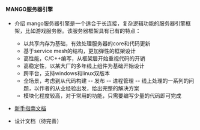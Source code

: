 #### MANGO服务器引擎

- 介绍
   mango服务器引擎是一个适合于长连接，复杂逻辑功能的服务器引擎框架，比如游戏服务器。该服务器框架具有已有的特点：

	- 以共享内存为基础，有效处理服务器的core和代码更新
	- 基于service mesh的结构，更加弹性的框架设计
	- 高性能，C/C++编写，从框架层开始重视代码的开销
	- 高稳定性，以某大厂的多年线上组件为基础开始设计
	- 跨平台，支持windows和linux双版本
	- 全场景，考虑到从代码构建 -- 发布 -- 进程管理 -- 线上处理的一系列的问题，以作者的从业经验出发，给出完整的解决方案
	- 模块化程度较高，对于常用的功能，只需要编写少量的代码即可完成

- [新手指南文档](docs/新手指南.md)
- 设计文档（待完善）